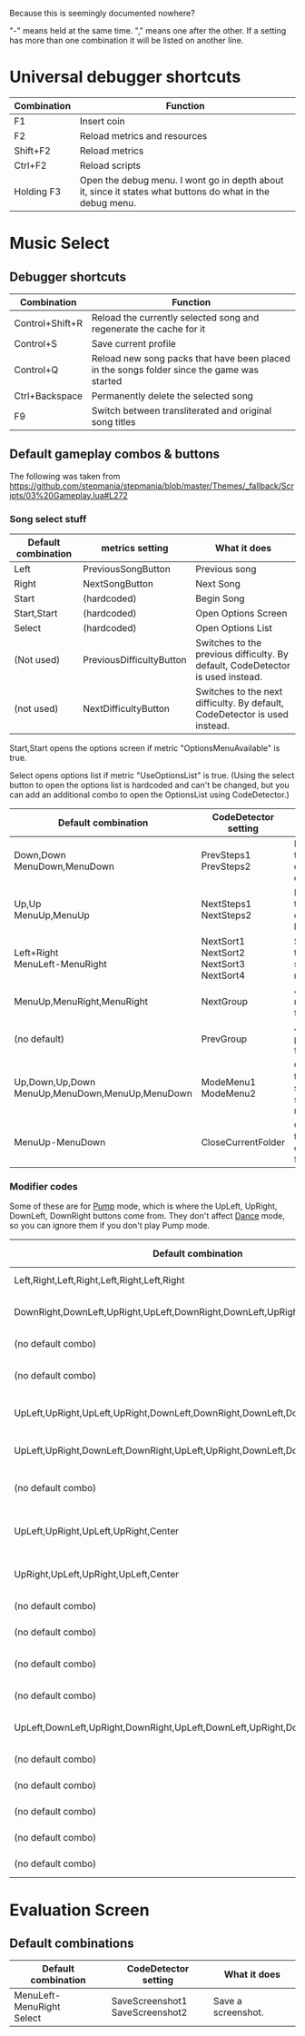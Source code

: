 Because this is seemingly documented nowhere?

"-" means held at the same time. "," means one after the other.
If a setting has more than one combination it will be listed on another line.

# Universal debugger shortcuts

| Combination | Function |
| ----------- | -------- |
| F1 | Insert coin |
| F2 | Reload metrics and resources |
| Shift+F2 | Reload metrics |
| Ctrl+F2 | Reload scripts |
| Holding F3 | Open the debug menu. I wont go in depth about it, since it states what buttons do what in the debug menu. |

# Music Select

## Debugger shortcuts
| Combination | Function |
| ----------- | -------- |
| Control+Shift+R | Reload the currently selected song and regenerate the cache for it |
| Control+S | Save current profile |
| Control+Q | Reload new song packs that have been placed in the songs folder since the game was started |
| Ctrl+Backspace | Permanently delete the selected song |
| F9 | Switch between transliterated and original song titles |

## Default gameplay combos & buttons
The following was taken from https://github.com/stepmania/stepmania/blob/master/Themes/_fallback/Scripts/03%20Gameplay.lua#L272

### Song select stuff

| Default combination | metrics setting | What it does |
| ------------------- | --------------- | ------------ |
| Left | PreviousSongButton | Previous song |
| Right | NextSongButton | Next Song |
| Start | (hardcoded) | Begin Song |
| Start,Start | (hardcoded) | Open Options Screen |
| Select | (hardcoded) | Open Options List |
| (Not used) | PreviousDifficultyButton | Switches to the previous difficulty. By default, CodeDetector is used instead. |
| (not used) | NextDifficultyButton | Switches to the next difficulty. By default, CodeDetector is used instead. |

Start,Start opens the options screen if metric "OptionsMenuAvailable" is true.

Select opens options list if metric "UseOptionsList" is true. (Using the select button to open the options list is hardcoded and can't be changed, but you can add an additional combo to open the OptionsList using CodeDetector.)

| Default combination | CodeDetector setting | What it does |
| ------------------- | -------------------- | ------------ |
| Down,Down<br>MenuDown,MenuDown | PrevSteps1<br>PrevSteps2 | Make the difficulty easier |
| Up,Up<br>MenuUp,MenuUp | NextSteps1<br>NextSteps2 | Make the difficulty harder |
| Left+Right<br>MenuLeft-MenuRight | NextSort1<br>NextSort2<br>NextSort3<br>NextSort4 | Switch the sorting mode |
| MenuUp,MenuRight,MenuRight | NextGroup | Jump to next folder |
| (no default) | PrevGroup | Jump to previous folder |
| Up,Down,Up,Down<br>MenuUp,MenuDown,MenuUp,MenuDown | ModeMenu1<br>ModeMenu2 | Open up the sorting selection menu |
| MenuUp-MenuDown | CloseCurrentFolder | Close the current folder |
### Modifier codes

Some of these are for [Pump](https://github.com/stepmania/stepmania/wiki/Supported-Game-Modes#pump) mode, which is where the UpLeft, UpRight, DownLeft, DownRight buttons come from. They don't affect [Dance](https://github.com/stepmania/stepmania/wiki/Supported-Game-Modes#dance) mode, so you can ignore them if you don't play Pump mode.

| Default combination | CodeDetector setting | What it does |
| ------------------- | -------------------- | ------------ |
| Left,Right,Left,Right,Left,Right,Left,Right | CancelAll | Remove all modifiers |
| DownRight,DownLeft,UpRight,UpLeft,DownRight,DownLeft,UpRight,UpLeft,Center | CodeDetector setting | Enables/Disables the [Mirror](https://github.com/stepmania/stepmania/wiki/List-of-Song-Modifiers#turn) modifier. |
| (no default combo) | Left | Enables/Disables the [Left](https://github.com/stepmania/stepmania/wiki/List-of-Song-Modifiers#turn) modifer. |
| (no default combo) | Right | Enables/Disables the [Right](https://github.com/stepmania/stepmania/wiki/List-of-Song-Modifiers#turn) modifier. |
| UpLeft,UpRight,UpLeft,UpRight,DownLeft,DownRight,DownLeft,DownRight,Center | Shuffle | Enables/Disables the [Shuffle](https://github.com/stepmania/stepmania/wiki/List-of-Song-Modifiers#turn) modifier. |
| UpLeft,UpRight,DownLeft,DownRight,UpLeft,UpRight,DownLeft,DownRight,Center | SuperShuffle | Enables/Disables the [SuperShuffle](https://github.com/stepmania/stepmania/wiki/List-of-Song-Modifiers) modifier. |
| (no default combo) | NextTransform | Cycles between transform modifiers |
| UpLeft,UpRight,UpLeft,UpRight,Center | NextScrollSpeed | Jumps to the next scroll speed (ex: 1x -> 2x, 2x -> 3x) |
| UpRight,UpLeft,UpRight,UpLeft,Center | PreviousScrollSpeed | Jumps to the previous scroll speed |
| (no default combo) | NextAccel | Cycles between [Accel](https://github.com/stepmania/stepmania/wiki/List-of-Song-Modifiers#acceleration) modifiers | 
| (no default combo) | NextEffect | Cycles between [Effect](https://github.com/stepmania/stepmania/wiki/List-of-Song-Modifiers#effects) modifiers |
| (no default combo) | NextAppearance | Cycles between [Appearnace](https://github.com/stepmania/stepmania/wiki/List-of-Song-Modifiers#appearance) modifiers |
| (no default combo) | NextTurn | Cycles between [Turn](https://github.com/stepmania/stepmania/wiki/List-of-Song-Modifiers#turn) modifiers |
| UpLeft,DownLeft,UpRight,DownRight,UpLeft,DownLeft,UpRight,DownRight,DownRight | Reverse | Enables/Disables the [Reverse](https://github.com/stepmania/stepmania/wiki/List-of-Song-Modifiers#scroll) modifier |
| (no default combo) | HoldNotes | You know what this does. |
| (no default combo) | Mines | You know what this does. |
| (no default combo) | Dark | You know what this does. |
| (no default combo) | Hidden | You know what this does. |
| (no default combo) | RandomVanish | You know what this does. |

# Evaluation Screen

## Default combinations
| Default combination | CodeDetector setting | What it does |
| ------------------- | -------------------- | ------------ |
| MenuLeft-MenuRight<br>Select | SaveScreenshot1<br>SaveScreenshot2 | Save a screenshot. |
